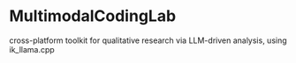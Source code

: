 # MultimodalCodingLab
 cross-platform toolkit for qualitative research via LLM-driven analysis, using ik_llama.cpp
